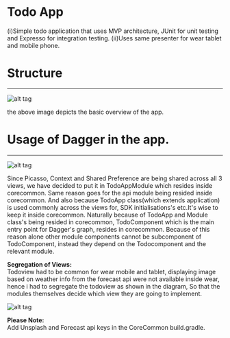 # Todo App
(i)Simple todo application that uses MVP architecture, JUnit for unit testing
and Expresso for integration testing.
(ii)Uses same presenter for wear tablet and mobile phone.

# Structure
-----------
![alt tag](https://github.com/NULLPointerGuy/Todo/blob/master/assets/overview-arch.png)

the above image depicts the basic overview of the app.

# Usage of Dagger in the app.
-------------
![alt tag](https://github.com/NULLPointerGuy/Todo/blob/master/assets/DaggerOverview.png)

Since Picasso, Context and Shared Preference are being shared across all 3 views,
we have decided to put it in TodoAppModule which resides inside corecommon.
Same reason goes for the api module being resided inside corecommon.
And also because TodoApp class(which extends application) is used commonly across the views for,
SDK initialisations's etc.It's wise to keep it inside corecommon.
Naturally because of TodoApp and Module class's being resided in corecommon, TodoComponent
which is the main entry point for Dagger's graph, resides in corecommon.
Because of this reason alone other module components cannot be subcomponent of TodoComponent, instead they depend on the Todocomponent and the relevant module.

**Segregation of Views:**<br/>
Todoview had to be common for wear mobile and tablet, displaying image based on weather info 
from the forecast api were not available inside wear, hence i had to segregate the todoview as shown in the diagram,
So that the modules themselves decide which view they are going to implement.

![alt tag](https://github.com/NULLPointerGuy/Todo/blob/master/assets/viewsegregation.png)

**Please Note:**<br/>
Add Unsplash and Forecast api keys in the CoreCommon build.gradle.
